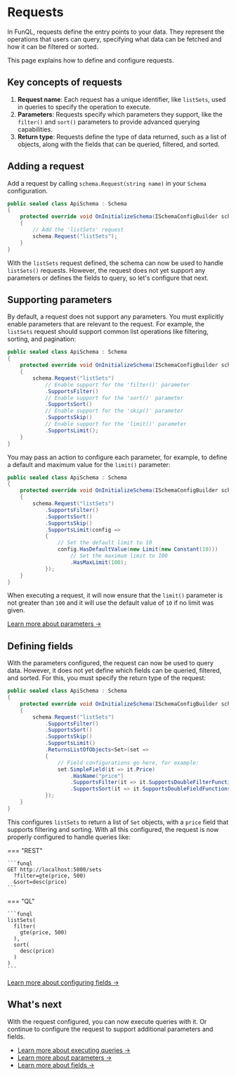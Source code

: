 ﻿# Requests

In FunQL, requests define the entry points to your data. They represent the operations that users can query, specifying
what data can be fetched and how it can be filtered or sorted.

This page explains how to define and configure requests.

## Key concepts of requests

1. **Request name**: Each request has a unique identifier, like `listSets`, used in queries to specify the operation to
   execute.
2. **Parameters**: Requests specify which parameters they support, like the `filter()` and `sort()` parameters to
   provide advanced querying capabilities.
3. **Return type**: Requests define the type of data returned, such as a list of objects, along with the fields that can
   be queried, filtered, and sorted.

## Adding a request

Add a request by calling `schema.Request(string name)` in your `Schema` configuration.

```csharp 
public sealed class ApiSchema : Schema 
{ 
    protected override void OnInitializeSchema(ISchemaConfigBuilder schema) 
    { 
        // Add the 'listSets' request 
        schema.Request("listSets");
    }
}
```

With the `listSets` request defined, the schema can now be used to handle `listSets()` requests. However, the request
does not yet support any parameters or defines the fields to query, so let's configure that next.

## Supporting parameters

By default, a request does not support any parameters. You must explicitly enable parameters that are relevant to the
request. For example, the `listSets` request should support common list operations like filtering, sorting, and 
pagination:

```csharp 
public sealed class ApiSchema : Schema 
{ 
    protected override void OnInitializeSchema(ISchemaConfigBuilder schema) 
    { 
        schema.Request("listSets")
            // Enable support for the 'filter()' parameter 
            .SupportsFilter()
            // Enable support for the 'sort()' parameter 
            .SupportsSort()     
            // Enable support for the 'skip()' parameter 
            .SupportsSkip()  
            // Enable support for the 'limit()' parameter 
            .SupportsLimit();         
    }
}
```

You may pass an action to configure each parameter, for example, to define a default and maximum value for the `limit()` 
parameter:

```csharp
public sealed class ApiSchema : Schema 
{ 
    protected override void OnInitializeSchema(ISchemaConfigBuilder schema) 
    { 
        schema.Request("listSets")
            .SupportsFilter()
            .SupportsSort()     
            .SupportsSkip()  
            .SupportsLimit(config => 
            {
                // Set the default limit to 10
                config.HasDefaultValue(new Limit(new Constant(10))) 
                    // Set the maximum limit to 100
                    .HasMaxLimit(100);                                
            });         
    }
}
```

When executing a request, it will now ensure that the `limit()` parameter is not greater than `100` and it will use the 
default value of `10` if no limit was given.

[Learn more about parameters →](parameters/index.md)

## Defining fields

With the parameters configured, the request can now be used to query data. However, it does not yet define which fields 
can be queried, filtered, and sorted. For this, you must specify the return type of the request:

```csharp 
public sealed class ApiSchema : Schema 
{ 
    protected override void OnInitializeSchema(ISchemaConfigBuilder schema) 
    { 
        schema.Request("listSets")
            .SupportsFilter()
            .SupportsSort()     
            .SupportsSkip()  
            .SupportsLimit()
            .ReturnsListOfObjects<Set>(set =>
            {
                // Field configurations go here, for example:
                set.SimpleField(it => it.Price)
                    .HasName("price")
                    .SupportsFilter(it => it.SupportsDoubleFilterFunctions())
                    .SupportsSort(it => it.SupportsDoubleFieldFunctions());
            });
    }
}
```

This configures `listSets` to return a list of `Set` objects, with a `price` field that supports filtering and sorting. 
With all this configured, the request is now properly configured to handle queries like:

=== "REST"

    ```funql
    GET http://localhost:5000/sets
      ?filter=gte(price, 500)
      &sort=desc(price)
    ```

=== "QL"

    ```funql
    listSets(
      filter(
        gte(price, 500)
      ),
      sort(
        desc(price)
      )
    )
    ```

[Learn more about configuring fields →](fields/index.md)

## What's next

With the request configured, you can now execute queries with it. Or continue to configure the request to support 
additional parameters and fields.

- [Learn more about executing queries →](../executing-queries/index.md)
- [Learn more about parameters →](parameters/index.md)
- [Learn more about fields →](fields/index.md)